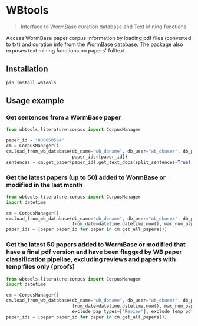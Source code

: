 # WBtools
> Interface to WormBase curation database and Text Mining functions

Access WormBase paper corpus information by loading pdf files (converted to txt) and curation info from the WormBase 
database. The package also exposes text mining functions on papers' fulltext.

## Installation

```pip install wbtools```

## Usage example

### Get sentences from a WormBase paper

```python
from wbtools.literature.corpus import CorpusManager

paper_id = "000050564"
cm = CorpusManager()
cm.load_from_wb_database(db_name="wb_dbname", db_user="wb_dbuser", db_password="wb_dbpasswd", db_host="wb_dbhost",
                         paper_ids=[paper_id])
sentences = cm.get_paper(paper_id).get_text_docs(split_sentences=True)
```

### Get the latest papers (up to 50) added to WormBase or modified in the last month  

```python
from wbtools.literature.corpus import CorpusManager
import datetime

cm = CorpusManager()
cm.load_from_wb_database(db_name="wb_dbname", db_user="wb_dbuser", db_password="wb_dbpasswd", db_host="wb_dbhost",
                         from_date=datetime.datetime.now(), max_num_papers=50)
paper_ids = [paper.paper_id for paper in cm.get_all_papers()]
```

### Get the latest 50 papers added to WormBase or modified that have a final pdf version and have been flagged by WB paper classification pipeline, excluding reviews and papers with temp files only (proofs)

```python
from wbtools.literature.corpus import CorpusManager
import datetime

cm = CorpusManager()
cm.load_from_wb_database(db_name="wb_dbname", db_user="wb_dbuser", db_password="wb_dbpasswd", db_host="wb_dbhost",
                         from_date=datetime.datetime.now(), max_num_papers=50, exclude_not_autclass_flagged=True,
                         exclude_pap_types=['Review'], exclude_temp_pdf=True)
paper_ids = [paper.paper_id for paper in cm.get_all_papers()]
```